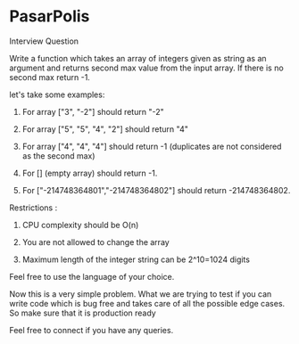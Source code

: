 # PasarPolis

Interview Question


Write a function which takes an array of integers given as string as an argument and returns second max value from the input array. If there is no second max return -1.

 

let's take some examples:

 

1. For array ["3", "-2"] should return "-2"

2. For array ["5", "5", "4", "2"] should return "4"

3. For array ["4", "4", "4"] should return -1 (duplicates are not considered as the second max)

4. For [] (empty array) should return -1.

5. For ["-214748364801","-214748364802"] should return -214748364802.    

 

Restrictions :

1. CPU complexity should be O(n)

2. You are not allowed to change the array

3. Maximum length of the integer string can be 2^10=1024 digits 

 

Feel free to use the language of your choice.

 

Now this is a very simple problem. What we are trying to test if you can write code which is bug free and takes care of all the possible edge cases. So make sure that it is production ready

 

Feel free to connect if you have any queries.
